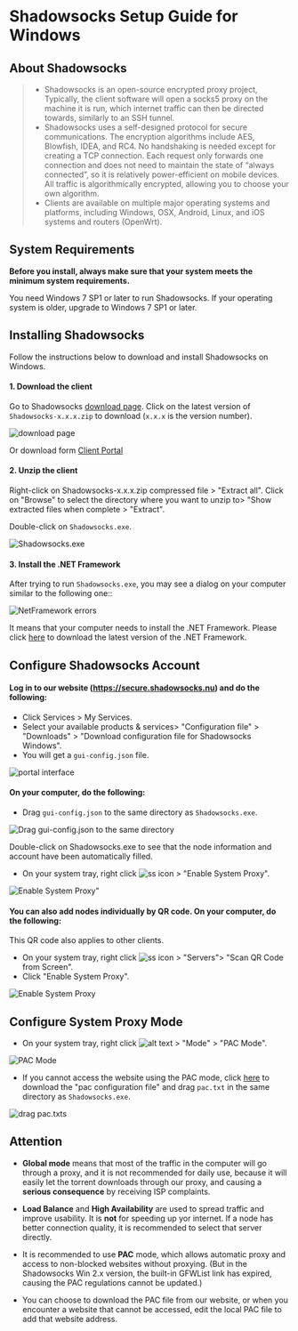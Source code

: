 # Shadowsocks Setup Guide for Windows

## About Shadowsocks
>* Shadowsocks is an open-source encrypted proxy project, Typically, the client software will open a socks5 proxy on the machine it is run, which internet traffic can then be directed towards, similarly to an SSH tunnel.
>* Shadowsocks uses a self-designed protocol for secure communications. The encryption algorithms include AES, Blowfish, IDEA, and RC4. No handshaking is needed except for creating a TCP connection. Each request only forwards one connection and does not need to maintain the state of “always connected”, so it is relatively power-efficient on mobile devices. All traffic is algorithmically encrypted, allowing you to choose your own algorithm.
>* Clients are available on multiple major operating systems and platforms, including Windows, OSX, Android, Linux, and iOS systems and routers (OpenWrt).

## System Requirements
**Before you install, always make sure that your system meets the minimum system requirements.**

You need Windows 7 SP1 or later to run Shadowsocks. If your operating system is older, upgrade to Windows 7 SP1 or later.

## Installing Shadowsocks
Follow the instructions below to download and install Shadowsocks on Windows.

#### 1. Download the client

Go to Shadowsocks [download page](https://github.com/shadowsocks/shadowsocks-windows/releases).
Click on the latest version of `Shadowsocks-x.x.x.zip` to download (`x.x.x` is the version number).

![download page](files/images/win-shadowsockDownload.png)

Or download form [Client Portal](https://secure.shadowsocks.nu/index.php?rp=/download/category/1/Shadowsocks-.html)

#### 2. Unzip the client

Right-click on Shadowsocks-x.x.x.zip compressed file > "Extract all".
Click on "Browse" to select the directory where you want to unzip to> "Show extracted files when complete > "Extract".

Double-click on `Shadowsocks.exe`.

![Shadowsocks.exe](files/images/win-shadowsocksIcon.png)

#### 3. Install the .NET Framework

After trying to run `Shadowsocks.exe`, you may see a dialog on your computer similar to the following one::

![NetFramework errors](files/images/win-NetFramework.png)

It means that your computer needs to install the .NET Framework.
Please click [here](https://www.microsoft.com/en-us/download/details.aspx?id=53345) to download the latest version of the .NET Framework.

## Configure Shadowsocks Account
#### Log in to our website (https://secure.shadowsocks.nu) and do the following:

* Click Services > My Services.
* Select your available products & services> "Configuration file" > "Downloads" > "Download configuration file for Shadowsocks Windows".
* You will get a `gui-config.json` file.

![portal interface](files/images-en/portal.png)

#### On your computer, do the following:

* Drag `gui-config.json` to the same directory as `Shadowsocks.exe`.

![Drag gui-config.json to the same directory ](files/images-en/win-together.png)

Double-click on Shadowsocks.exe to see that the node information and account have been automatically filled.
* On your system tray, right click ![ss icon](files/images/win-icon.png) > "Enable System Proxy".

![Enable System Proxy"](files/images-en/win-enable.png)

#### You can also add nodes individually by QR code. On your computer, do the following:

This QR code also applies to other clients.

* On your system tray, right click ![ss icon](files/images/icon.png) > "Servers"> "Scan QR Code from Screen".
* Click "Enable System Proxy".

![Enable System Proxy](files/images-en/win-QR.png)

## Configure System Proxy Mode
* On your system tray, right click ![alt text](files/images/win-icon.png) > "Mode" > "PAC Mode".

![PAC Mode](files/images-en/win-pac.png)

* If you cannot access the website using the PAC mode, click [here](https://secure.shadowsocks.nu/dl.php?type=d&id=14) to download the "pac configuration file" and drag `pac.txt` in the same directory as `Shadowsocks.exe`.

![drag pac.txts](files/images-en/win-pact.png)

## Attention
* **Global mode** means that most of the traffic in the computer will go through a proxy, and it is not recommended for daily use, because it will easily let the torrent downloads through our proxy, and causing a **serious consequence** by receiving ISP complaints.

* **Load Balance** and **High Availability** are used to spread traffic and improve usability. It is **not** for speeding up yor internet. If a node has better connection quality, it is recommended to select that server directly.

* It is recommended to use **PAC** mode, which allows automatic proxy and access to non-blocked websites without proxying. (But in the Shadowsocks Win 2.x version, the built-in GFWList link has expired, causing the PAC regulations cannot be updated.)

* You can choose to download the PAC file from our website, or when you encounter a website that cannot be accessed, edit the local PAC file to add that website address.
